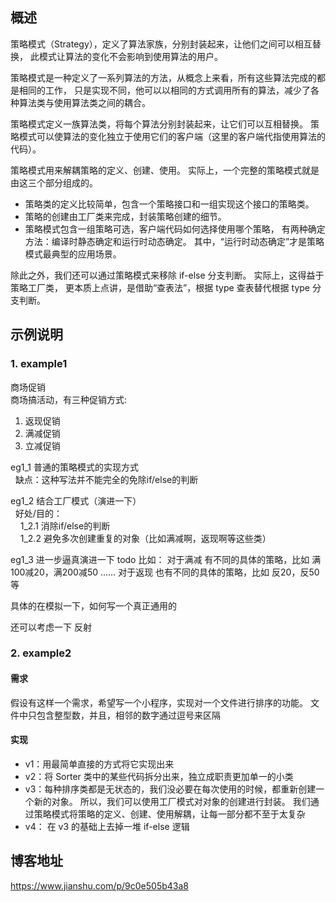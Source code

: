 
## 概述 

策略模式（Strategy），定义了算法家族，分别封装起来，让他们之间可以相互替换，
此模式让算法的变化不会影响到使用算法的用户。

策略模式是一种定义了一系列算法的方法，从概念上来看，所有这些算法完成的都是相同的工作，
只是实现不同，他可以以相同的方式调用所有的算法，减少了各种算法类与使用算法类之间的耦合。


策略模式定义一族算法类，将每个算法分别封装起来，让它们可以互相替换。
策略模式可以使算法的变化独立于使用它们的客户端（这里的客户端代指使用算法的代码）。

策略模式用来解耦策略的定义、创建、使用。
实际上，一个完整的策略模式就是由这三个部分组成的。

- 策略类的定义比较简单，包含一个策略接口和一组实现这个接口的策略类。
- 策略的创建由工厂类来完成，封装策略创建的细节。
- 策略模式包含一组策略可选，客户端代码如何选择使用哪个策略，
  有两种确定方法：编译时静态确定和运行时动态确定。
  其中，“运行时动态确定”才是策略模式最典型的应用场景。
  
除此之外，我们还可以通过策略模式来移除 if-else 分支判断。
实际上，这得益于策略工厂类，
更本质上点讲，是借助“查表法”，根据 type 查表替代根据 type 分支判断。


## 示例说明

### 1. example1
商场促销 <br/>
商场搞活动，有三种促销方式: <br/>
1. 返现促销 <br/>
2. 满减促销 <br/>
3. 立减促销 <br/>

eg1_1 普通的策略模式的实现方式 <br/>
&nbsp;&nbsp;缺点：这种写法并不能完全的免除if/else的判断
    
eg1_2 结合工厂模式（演进一下） <br/>
&nbsp;&nbsp;好处/目的： <br/>
&nbsp;&nbsp;&nbsp;&nbsp;1_2.1 消除if/else的判断 <br/>
&nbsp;&nbsp;&nbsp;&nbsp;1_2.2 避免多次创建重复的对象（比如满减啊，返现啊等这些类） <br/>

eg1_3 进一步逼真演进一下 todo
比如：
对于满减 有不同的具体的策略，比如 满100减20，满200减50 ……
对于返现 也有不同的具体的策略，比如 反20，反50等

具体的在模拟一下，如何写一个真正通用的

还可以考虑一下 反射

### 2. example2 

#### 需求
假设有这样一个需求，希望写一个小程序，实现对一个文件进行排序的功能。
文件中只包含整型数，并且，相邻的数字通过逗号来区隔

#### 实现 

- v1：用最简单直接的方式将它实现出来
- v2：将 Sorter 类中的某些代码拆分出来，独立成职责更加单一的小类
- v3：每种排序类都是无状态的，我们没必要在每次使用的时候，都重新创建一个新的对象。
      所以，我们可以使用工厂模式对对象的创建进行封装。
      我们通过策略模式将策略的定义、创建、使用解耦，让每一部分都不至于太复杂
- v4： 在 v3 的基础上去掉一堆 if-else 逻辑      



## 博客地址 
https://www.jianshu.com/p/9c0e505b43a8



